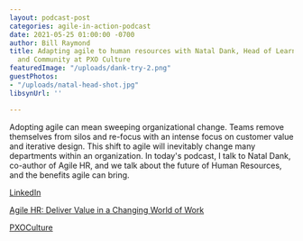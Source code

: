 ```yaml
---
layout: podcast-post
categories: agile-in-action-podcast
date: 2021-05-25 01:00:00 -0700
author: Bill Raymond
title: Adapting agile to human resources with Natal Dank, Head of Learning, Coaching,
  and Community at PXO Culture
featuredImage: "/uploads/dank-try-2.png"
guestPhotos:
- "/uploads/natal-head-shot.jpg"
libsynUrl: ''

---
```

Adopting agile can mean sweeping organizational change. Teams remove themselves from silos and re-focus with an intense focus on customer value and iterative design. This shift to agile will inevitably change many departments within an organization. In today's podcast, I talk to Natal Dank, co-author of Agile HR, and we talk about the future of Human Resources, and the benefits agile can bring.

[LinkedIn](https://www.linkedin.com/in/nataldank/ "LinkedIn")

[Agile HR: Deliver Value in a Changing World of Work](https://www.amazon.com/Agile-HR-Deliver-Value-Changing/dp/178966585X "Agile HR: Deliver Value in a Changing World of Work")

[PXOCulture](https://www.pxoculture.com/ "PXO Culture")